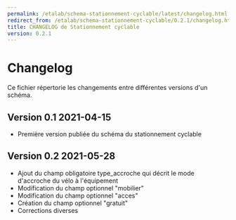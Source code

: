 ```yaml
---
permalink: /etalab/schema-stationnement-cyclable/latest/changelog.html
redirect_from: /etalab/schema-stationnement-cyclable/0.2.1/changelog.html
title: CHANGELOG de Stationnement cyclable
version: 0.2.1
---
```


# Changelog

Ce fichier répertorie les changements entre différentes versions d'un schéma.

## Version 0.1 2021-04-15

- Première version publiée du schéma du stationnement cyclable

## Version 0.2 2021-05-28

- Ajout du champ obligatoire type_accroche qui décrit le mode d'accroche du vélo à l'équipement
- Modification du champ optionnel "mobilier"
- Modification du champ optionnel "acces"
- Création du champ optionnel "gratuit"
- Corrections diverses